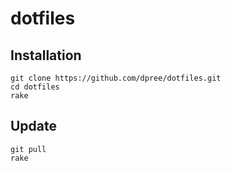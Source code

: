 dotfiles
========

## Installation

    git clone https://github.com/dpree/dotfiles.git
    cd dotfiles
    rake
    
## Update

    git pull
    rake
